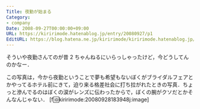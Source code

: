 ```yaml
---
Title: 夜勤が始まる
Category:
- company
Date: 2008-09-27T00:00:00+09:00
URL: https://kiririmode.hatenablog.jp/entry/20080927/p1
EditURL: https://blog.hatena.ne.jp/kiririmode/kiririmode.hatenablog.jp/atom/entry/8454420450078214094
---
```



そういや夜勤さんてのが昔 2 ちゃんねるにいらっしゃったけど，今どうしてんのかなー．


この写真は，今から夜勤ということで夢も希望もないぼくがブライダルフェアとかやってるホテル前にきて，迫り来る格差社会に打ち拉がれたときの写真．ちょっと滲んでるのはぼくの涙がレンズに伝わったからで，ぼくの腕がクソだとかそんなんじゃない．
[f:id:kiririmode:20080928183948j:image]
